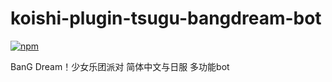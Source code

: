 # koishi-plugin-tsugu-bangdream-bot

[![npm](https://img.shields.io/npm/v/koishi-plugin-tsugu-bangdream-bot?style=flat-square)](https://www.npmjs.com/package/koishi-plugin-tsugu-bangdream-bot)

BanG Dream！少女乐团派对 简体中文与日服 多功能bot
